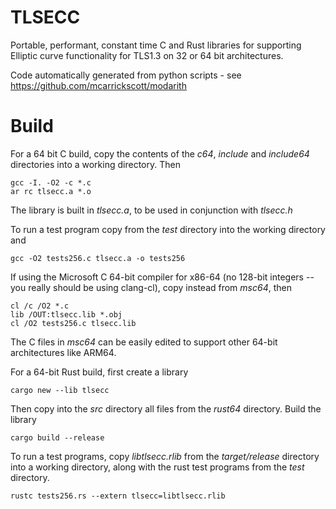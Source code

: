 # TLSECC

Portable, performant, constant time C and Rust libraries for supporting Elliptic curve functionality for TLS1.3 on 32 or 64 bit architectures.

Code automatically generated from python scripts - see https://github.com/mcarrickscott/modarith

# Build

For a 64 bit C build, copy the contents of the *c64*, *include* and *include64* directories into a working directory. Then

	gcc -I. -O2 -c *.c
	ar rc tlsecc.a *.o

The library is built in *tlsecc.a*, to be used in conjunction with *tlsecc.h*

To run a test program copy from the *test* directory into the working directory and 

	gcc -O2 tests256.c tlsecc.a -o tests256


If using the Microsoft C 64-bit compiler for x86-64 (no 128-bit integers -- you really should be using clang-cl), copy instead from *msc64*, then

	cl /c /O2 *.c
	lib /OUT:tlsecc.lib *.obj
	cl /O2 tests256.c tlsecc.lib

The C files in *msc64* can be easily edited to support other 64-bit architectures like ARM64.


For a 64-bit Rust build, first create a library

	cargo new --lib tlsecc

Then copy into the *src* directory all files from the *rust64* directory. Build the library

	cargo build --release

To run a test programs, copy *libtlsecc.rlib* from the *target/release* directory into a working directory, along with the rust test programs from the *test* directory.

	rustc tests256.rs --extern tlsecc=libtlsecc.rlib

